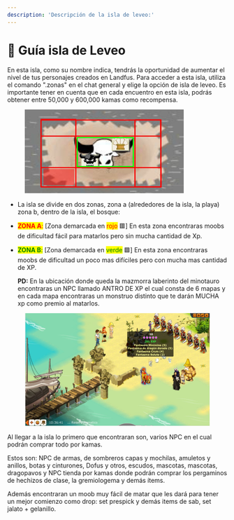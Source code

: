 ```yaml
---
description: 'Descripción de la isla de leveo:'
---
```


# 🐉 Guía isla de Leveo

En esta isla, como su nombre indica, tendrás la oportunidad de aumentar el nivel de tus personajes creados en Landfus. Para acceder a esta isla, utiliza el comando ".zonas" en el chat general y elige la opción de isla de leveo. Es importante tener en cuenta que en cada encuentro en esta isla, podrás obtener entre 50,000 y 600,000 kamas como recompensa.

<figure><img src="../.gitbook/assets/ISLA DE LEVEO" alt="" width="364"><figcaption></figcaption></figure>

* La isla se divide en dos zonas, zona a (alrededores de la isla, la playa) zona b, dentro de la isla, el bosque:
* <mark style="color:red;">**ZONA A**</mark><mark style="color:red;">:</mark> \[Zona demarcada en <mark style="color:red;">rojo</mark> 🟥] En esta zona encontraras moobs de dificultad fácil para matarlos pero sin mucha cantidad de Xp.
*   <mark style="color:green;">**ZONA B**</mark><mark style="color:green;">:</mark> \[Zona demarcada en <mark style="color:green;">verde</mark> 🟩] En esta zona encontraras moobs de dificultad un poco mas difíciles pero con mucha mas cantidad de XP.



    **PD:** En la ubicación donde queda la mazmorra laberinto del minotauro encontraras un NPC llamado ANTRO DE XP el cual consta de 6 mapas y en cada mapa encontraras un monstruo distinto que te darán MUCHA xp como premio al matarlos.

<figure><img src="../.gitbook/assets/image (3).png" alt=""><figcaption></figcaption></figure>

Al llegar a la isla lo primero que encontraran son, varios NPC en el cual podrán comprar todo por kamas.

Estos son: NPC de armas, de sombreros capas y mochilas, amuletos y anillos, botas y cinturones, Dofus y otros, escudos, mascotas, mascotas, dragopavos y NPC tienda por kamas donde podrán comprar los pergaminos de hechizos de clase, la gremiologema y demás ítems.

Además encontraran un moob muy fácil de matar que les dará para tener un mejor comienzo como drop: set prespick y demás items de sab, set jalato + gelanillo.
